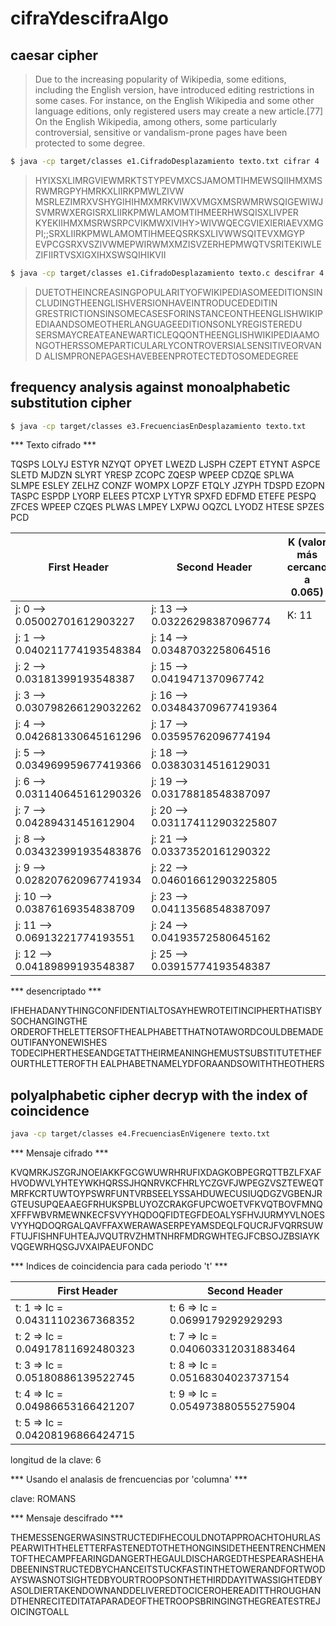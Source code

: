 # cifraYdescifraAlgo

## caesar cipher

> Due to the increasing popularity of Wikipedia, some editions, including the English version, 
> have introduced editing restrictions in some cases. For instance, on the English Wikipedia and some other 
> language editions, only registered users may create a new article.[77] On the English Wikipedia, among others, some 
> particularly controversial, sensitive or vandalism-prone pages have been protected to some degree.
```sh
$ java -cp target/classes e1.CifradoDesplazamiento texto.txt cifrar 4
```
> HYIXSXLIMRGVIEWMRKTSTYPEVMXCSJAMOMTIHMEWSQIIHMXMSRWMRGPYHMRKXLIIRKPMWLZIVW
> MSRLEZIMRXVSHYGIHIHMXMRKVIWXVMGXMSRWMRWSQIGEWIWJSVMRWXERGISRXLIIRKPMWLAMOMTIHMEERHWSQISXLIVPER
> KYEKIIHMXMSRWSRPCVIKMWXIVIHY>WIVWQECGVIEXIERIAEVXMGPI;;SRXLIIRKPMWLAMOMTIHMEEQSRKSXLIVWWSQITEVXMGYP
> EVPCGSRXVSZIVWMEPWIRWMXMZISVZERHEPMWQTVSRITEKIWLEZIFIIRTVSXIGXIHXSWSQIHIKVII
```sh
$ java -cp target/classes e1.CifradoDesplazamiento texto.c descifrar 4
```
> DUETOTHEINCREASINGPOPULARITYOFWIKIPEDIASOMEEDITIONSINCLUDINGTHEENGLISHVERSIONHAVEINTRODUCEDEDITIN
> GRESTRICTIONSINSOMECASESFORINSTANCEONTHEENGLISHWIKIPEDIAANDSOMEOTHERLANGUAGEEDITIONSONLYREGISTEREDU
> SERSMAYCREATEANEWARTICLEQQONTHEENGLISHWIKIPEDIAAMONGOTHERSSOMEPARTICULARLYCONTROVERSIALSENSITIVEORVAND
> ALISMPRONEPAGESHAVEBEENPROTECTEDTOSOMEDEGREE

## frequency analysis against monoalphabetic substitution cipher
```sh
$ java -cp target/classes e3.FrecuenciasEnDesplazamiento texto.txt
```

*** Texto cifrado ***

TQSPS LOLYJ ESTYR NZYQT OPYET LWEZD LJSPH CZEPT ETYNT ASPCE SLETD MJDZN SLYRT YRESP
ZCOPC ZQESP WPEEP CDZQE SPLWA SLMPE ESLEY ZELHZ CONZF WOMPX LOPZF ETQLY JZYPH TDSPD
EZOPN TASPC ESPDP LYORP ELEES PTCXP LYTYR SPXFD EDFMD ETEFE PESPQ ZFCES WPEEP CZQES
PLWAS LMPEY LXPWJ OQZCL LYODZ HTESE SPZES PCD


First Header | Second Header | K (valor más cercano a 0.065) |
------------ | ------------- | ------------- |
j: 0 --> 0.05002701612903227   | j: 13 --> 0.03226298387096774 | K: 11
j: 1 --> 0.040211774193548384   | j: 14 --> 0.03487032258064516 |
j: 2 --> 0.03181399193548387   | j: 15 --> 0.0419471370967742 |
j: 3 --> 0.030798266129032262   | j: 16 --> 0.034843709677419364 |
j: 4 --> 0.042681330645161296   | j: 17 --> 0.03595762096774194 |
j: 5 --> 0.034969959677419366   | j: 18 --> 0.03830314516129031 |
j: 6 --> 0.031140645161290326   | j: 19 --> 0.03178818548387097 |
j: 7 --> 0.04289431451612904   | j: 20 --> 0.031174112903225807 |
j: 8 --> 0.034323991935483876   | j: 21 --> 0.03373520161290322 |
j: 9 --> 0.028207620967741934   | j: 22 --> 0.046016612903225805 |
j: 10 --> 0.03876169354838709   | j: 23 --> 0.04113568548387097 |
j: 11 --> 0.06913221774193551   | j: 24 --> 0.04193572580645162 |
j: 12 --> 0.04189899193548387   | j: 25 --> 0.03915774193548387 |


*** desencriptado *** 

IFHEHADANYTHINGCONFIDENTIALTOSAYHEWROTEITINCIPHERTHATISBYSOCHANGINGTHE
ORDEROFTHELETTERSOFTHEALPHABETTHATNOTAWORDCOULDBEMADEOUTIFANYONEWISHES
TODECIPHERTHESEANDGETATTHEIRMEANINGHEMUSTSUBSTITUTETHEFOURTHLETTEROFTH
EALPHABETNAMELYDFORAANDSOWITHTHEOTHERS

## polyalphabetic cipher decryp with the index of coincidence
```sh
java -cp target/classes e4.FrecuenciasEnVigenere texto.txt 
```

*** Mensaje cifrado ***

KVQMRKJSZGRJNOEIAKKFGCGWUWRHRUFIXDAGKOBPEGRQTTBZLFXAFHVODWVLYHTEYWKHQRSSJHQNRVKCFHRLYCZGVFJWPEGZVSZTEWEQTMRFKCRTUWTOYPSWRFUNTVRBSEELYSSAHDUWECUSIUQDGZVGBENJRGTEUSUPQEAAEGFRHUKSPBLUYOZCRAKGFUPCWOETVFKVQTBOVFMNQXFFFWBVRMEWNKECFSVYYHQDOQFIDTEGFDEOALYSFHVJURMYVLNOESVYYHQDOQRGALQAVFFAXWERAWASERPEYAMSDEQLFQUCRJFVQRRSUWFTUJFISHNFUHTEAJVQUTRVZHMTNHRFMDRGWHTEGJFCBSOJZBSIAYKVQGEWRHQSGJVXAIPAEUFONDC

*** Indices de coincidencia para cada periodo 't' ***

First Header | Second Header | 
------------ | ------------- | 
t: 1 => Ic = 0.04311102367368352 | t: 6 => Ic = 0.0699179292929293 |
t: 2 => Ic = 0.04917811692480323 | t: 7 => Ic = 0.040603312031883464 |
t: 3 => Ic = 0.05180886139522745 | t: 8 => Ic = 0.05168304023737154 |
t: 4 => Ic = 0.04986653166421207 | t: 9 => Ic = 0.054973880555275904 |
t: 5 => Ic = 0.04208196866424715 |


longitud de la clave: 6

*** Usando el analasis de frencuencias por 'columna' ***

clave: ROMANS

*** Mensaje descifrado ***

THEMESSENGERWASINSTRUCTEDIFHECOULDNOTAPPROACHTOHURLASPEARWITHTHELETTERFASTENEDTOTHETHONGINSIDETHEENTRENCHMENTOFTHECAMPFEARINGDANGERTHEGAULDISCHARGEDTHESPEARASHEHADBEENINSTRUCTEDBYCHANCEITSTUCKFASTINTHETOWERANDFORTWODAYSWASNOTSIGHTEDBYOURTROOPSONTHETHIRDDAYITWASSIGHTEDBYASOLDIERTAKENDOWNANDDELIVEREDTOCICEROHEREADITTHROUGHANDTHENRECITEDITATAPARADEOFTHETROOPSBRINGINGTHEGREATESTREJOICINGTOALL
